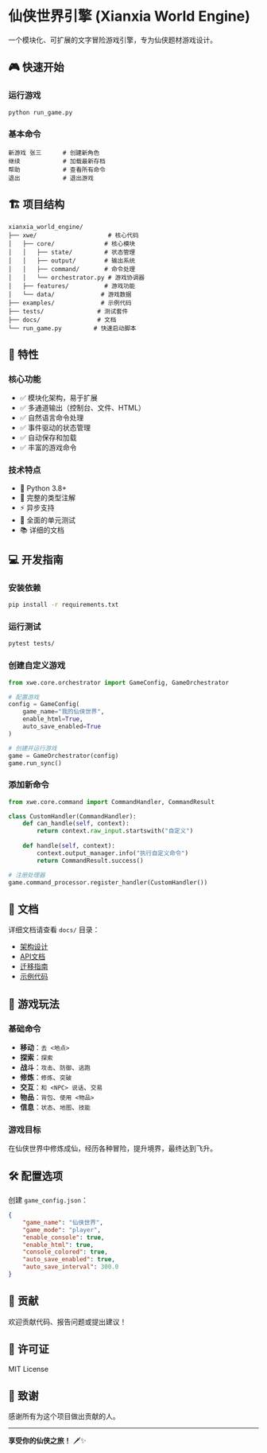 # 仙侠世界引擎 (Xianxia World Engine)

一个模块化、可扩展的文字冒险游戏引擎，专为仙侠题材游戏设计。

## 🎮 快速开始

### 运行游戏
```bash
python run_game.py
```

### 基本命令
```
新游戏 张三      # 创建新角色
继续            # 加载最新存档
帮助            # 查看所有命令
退出            # 退出游戏
```

## 🏗️ 项目结构

```
xianxia_world_engine/
├── xwe/                    # 核心代码
│   ├── core/              # 核心模块
│   │   ├── state/         # 状态管理
│   │   ├── output/        # 输出系统
│   │   ├── command/       # 命令处理
│   │   └── orchestrator.py # 游戏协调器
│   ├── features/          # 游戏功能
│   └── data/             # 游戏数据
├── examples/             # 示例代码
├── tests/               # 测试套件
├── docs/                # 文档
└── run_game.py         # 快速启动脚本
```

## 🚀 特性

### 核心功能
- ✅ 模块化架构，易于扩展
- ✅ 多通道输出（控制台、文件、HTML）
- ✅ 自然语言命令处理
- ✅ 事件驱动的状态管理
- ✅ 自动保存和加载
- ✅ 丰富的游戏命令

### 技术特点
- 🐍 Python 3.8+ 
- 📝 完整的类型注解
- ⚡ 异步支持
- 🧪 全面的单元测试
- 📚 详细的文档

## 💻 开发指南

### 安装依赖
```bash
pip install -r requirements.txt
```

### 运行测试
```bash
pytest tests/
```

### 创建自定义游戏
```python
from xwe.core.orchestrator import GameConfig, GameOrchestrator

# 配置游戏
config = GameConfig(
    game_name="我的仙侠世界",
    enable_html=True,
    auto_save_enabled=True
)

# 创建并运行游戏
game = GameOrchestrator(config)
game.run_sync()
```

### 添加新命令
```python
from xwe.core.command import CommandHandler, CommandResult

class CustomHandler(CommandHandler):
    def can_handle(self, context):
        return context.raw_input.startswith("自定义")
    
    def handle(self, context):
        context.output_manager.info("执行自定义命令")
        return CommandResult.success()

# 注册处理器
game.command_processor.register_handler(CustomHandler())
```

## 📖 文档

详细文档请查看 `docs/` 目录：
- [架构设计](docs/architecture/modular_design.md)
- [API文档](docs/api/)
- [迁移指南](docs/migration/)
- [示例代码](examples/)

## 🎯 游戏玩法

### 基础命令
- **移动**：`去 <地点>`
- **探索**：`探索`
- **战斗**：`攻击`、`防御`、`逃跑`
- **修炼**：`修炼`、`突破`
- **交互**：`和 <NPC> 说话`、`交易`
- **物品**：`背包`、`使用 <物品>`
- **信息**：`状态`、`地图`、`技能`

### 游戏目标
在仙侠世界中修炼成仙，经历各种冒险，提升境界，最终达到飞升。

## 🛠️ 配置选项

创建 `game_config.json`：
```json
{
    "game_name": "仙侠世界",
    "game_mode": "player",
    "enable_console": true,
    "enable_html": true,
    "console_colored": true,
    "auto_save_enabled": true,
    "auto_save_interval": 300.0
}
```

## 🤝 贡献

欢迎贡献代码、报告问题或提出建议！

## 📄 许可证

MIT License

## 🙏 致谢

感谢所有为这个项目做出贡献的人。

---

**享受你的仙侠之旅！** 🗡️✨
